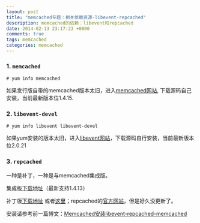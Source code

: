 ```yaml
---
layout: post
title: "memcached专题：相关依赖资源-libevent-repcached"
description: memcached的依赖：libevent和repcached
date: 2014-02-13 23:17:23 +0800
comments: true
tags: memcached
categories: memcached
---
```


### 1. `memcached`

	# yum info memcached

如果发行版自带的memcached版本太旧，进入[memcached网站](https://code.google.com/p/memcached/), 下载源码自己安装，当前最新版本位1.4.15.


### 2. `libevent-devel`
	
	# yum info libevent libevent-devel

如果yum安装的版本太旧，进入[libevent网站](https://github.com/downloads/libevent/libevent/libevent-2.0.21-stable.tar.gz)，下载源码自行安装，当前最新版本位2.0.21


### 3. `repcached`

一种是补丁，一种是与memcached集成版。

集成版[下载地址](https://github.com/mdounin/memcached/tree/repcached)（最新支持1.4.13）

补丁版[下载地址](http://mdounin.ru/files/repcached-2.3.1-1.4.13.patch.gz) 或者[这里](https://github.com/usecide/repcached/)；repcached的[官方网站](http://repcached.lab.klab.org/)，但是好久没更新了。

安装请参考前一篇博文：[Memcached安装libevent-repcached-memcached](http://nkcoder.github.io/blog/20140213/memcached-install-libevent-repcached-memcached/)

